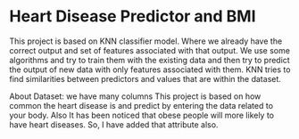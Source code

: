 # Heart Disease Predictor and BMI


This project is based on KNN classifier model. Where we already have the correct output and set of features associated with that output. 
We use some algorithms and try to train them with the existing data and then try to predict the output of new data with only features associated 
with them. KNN tries to find similarities between predictors and values that are within the dataset.

About Dataset: we have many columns
This project is based on how common the heart disease is and predict by entering the data related to your body. Also It has been noticed that obese people will more likely to have heart diseases. So, I have added that attribute also.
